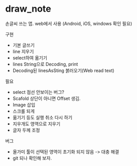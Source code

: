 # draw_note

손글씨 쓰는 앱.
web에서 사용
(Android, iOS, windows 확인 필요)

구현
- 기본 글쓰기
- line 지우기
- select하여 옮기기
- lines String으로 Decoding, print
- Decoding된 linesAsSting 붉러오기(Web read text)

필요
- select 점선 안보이는 버그?
- Scafold 상단이 아니면 Offset 생김.
- Image 삽입
- 스크롤 되게
- 옮기기 등도 실행 취소 다시 하기
- 지우개도 영역으로 지우기
- 글자 두께 조정

버그
- 올가미 툴이 선택된 영역이 초기화 되지 않음 -> 대충 해결
- git 되나 확인해 보자.